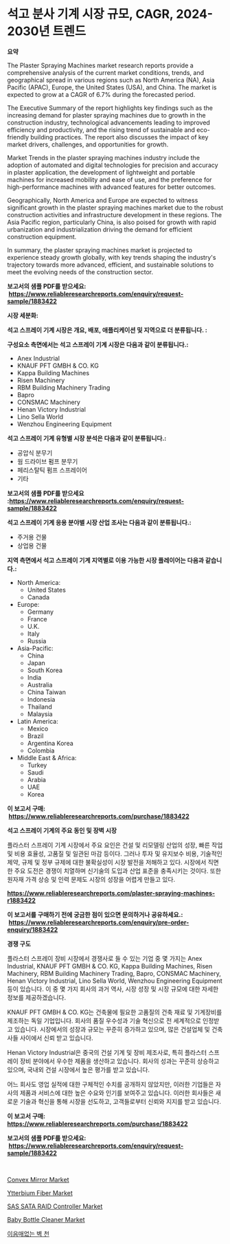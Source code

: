 <p><h1>석고 분사 기계 시장 규모, CAGR, 2024-2030년 트렌드</h1></p><p><strong>요약</strong></p>
<p><p>The Plaster Spraying Machines market research reports provide a comprehensive analysis of the current market conditions, trends, and geographical spread in various regions such as North America (NA), Asia Pacific (APAC), Europe, the United States (USA), and China. The market is expected to grow at a CAGR of 6.7% during the forecasted period.</p><p>The Executive Summary of the report highlights key findings such as the increasing demand for plaster spraying machines due to growth in the construction industry, technological advancements leading to improved efficiency and productivity, and the rising trend of sustainable and eco-friendly building practices. The report also discusses the impact of key market drivers, challenges, and opportunities for growth.</p><p>Market Trends in the plaster spraying machines industry include the adoption of automated and digital technologies for precision and accuracy in plaster application, the development of lightweight and portable machines for increased mobility and ease of use, and the preference for high-performance machines with advanced features for better outcomes.</p><p>Geographically, North America and Europe are expected to witness significant growth in the plaster spraying machines market due to the robust construction activities and infrastructure development in these regions. The Asia Pacific region, particularly China, is also poised for growth with rapid urbanization and industrialization driving the demand for efficient construction equipment.</p><p>In summary, the plaster spraying machines market is projected to experience steady growth globally, with key trends shaping the industry's trajectory towards more advanced, efficient, and sustainable solutions to meet the evolving needs of the construction sector.</p></p>
<p><strong>보고서의 샘플 PDF를 받으세요: &nbsp;<a href="https://www.reliableresearchreports.com/enquiry/request-sample/1883422">https://www.reliableresearchreports.com/enquiry/request-sample/1883422</a></strong></p>
<p><strong>시장 세분화:</strong></p>
<p><strong> 석고 스프레이 기계 시장은 개요, 배포, 애플리케이션 및 지역으로 더 분류됩니다. :</strong></p>
<p><strong>구성요소 측면에서는 석고 스프레이 기계 시장은 다음과 같이 분류됩니다.:</strong></p>
<p><ul><li>Anex Industrial</li><li>KNAUF PFT GMBH & CO. KG</li><li>Kappa Building Machines</li><li>Risen Machinery</li><li>RBM Building Machinery Trading</li><li>Bapro</li><li>CONSMAC Machinery</li><li>Henan Victory Industrial</li><li>Lino Sella World</li><li>Wenzhou Engineering Equipment</li></ul></p>
<p><strong> 석고 스프레이 기계 유형별 시장 분석은 다음과 같이 분류됩니다.:</strong></p>
<p><ul><li>공압식 분무기</li><li>웜 드라이브 펌프 분무기</li><li>페리스탈틱 펌프 스프레이어</li><li>기타</li></ul></p>
<p><strong>보고서의 샘플 PDF를 받으세요 :<a href="https://www.reliableresearchreports.com/enquiry/request-sample/1883422">https://www.reliableresearchreports.com/enquiry/request-sample/1883422</a></strong></p>
<p><strong> 석고 스프레이 기계 응용 분야별 시장 산업 조사는 다음과 같이 분류됩니다.:</strong></p>
<p><ul><li>주거용 건물</li><li>상업용 건물</li></ul></p>
<p><strong>지역 측면에서 석고 스프레이 기계 지역별로 이용 가능한 시장 플레이어는 다음과 같습니다.:</strong></p>
<p><ul>
    <li>
        North America:
        <ul>
            <li>United States</li>
            <li>Canada</li>
        </ul>
    </li>
    <li>
        Europe:
        <ul>
            <li>Germany</li>
            <li>France</li>
            <li>U.K.</li>
            <li>Italy</li>
            <li>Russia</li>
        </ul>
    </li>
    <li>
        Asia-Pacific:
        <ul>
            <li>China</li>
            <li>Japan</li>
            <li>South Korea</li>
            <li>India</li>
            <li>Australia</li>
            <li>China Taiwan</li>
            <li>Indonesia</li>
            <li>Thailand</li>
            <li>Malaysia</li>
        </ul>
    </li>
    <li>
        Latin America:
        <ul>
            <li>Mexico</li>
            <li>Brazil</li>
            <li>Argentina Korea</li>
            <li>Colombia</li>
        </ul>
    </li>
    <li>
        Middle East & Africa:
        <ul>
            <li>Turkey</li>
            <li>Saudi</li>
            <li>Arabia</li>
            <li>UAE</li>
            <li>Korea</li>
        </ul>
    </li>
    </ul></p>
<p><strong>이 보고서 구매: &nbsp;<a href="https://www.reliableresearchreports.com/purchase/1883422">https://www.reliableresearchreports.com/purchase/1883422</a></strong></p>
<p><strong>석고 스프레이 기계의 주요 동인 및 장벽 시장</strong></p>
<p><p>플라스터 스프레이 기계 시장에서 주요 요인은 건설 및 리모델링 산업의 성장, 빠른 작업 및 비용 효율성, 고품질 및 일관된 마감 등이다. 그러나 투자 및 유지보수 비용, 기술적인 제약, 규제 및 정부 규제에 대한 불확실성이 시장 발전을 저해하고 있다. 시장에서 직면한 주요 도전은 경쟁이 치열하며 신기술의 도입과 산업 표준을 충족시키는 것이다. 또한 원자재 가격 상승 및 인력 문제도 시장의 성장을 어렵게 만들고 있다.</p></p>
<p><strong><a href="https://www.reliableresearchreports.com/plaster-spraying-machines-r1883422">https://www.reliableresearchreports.com/plaster-spraying-machines-r1883422</a></strong></p>
<p><strong>이 보고서를 구매하기 전에 궁금한 점이 있으면 문의하거나 공유하세요.: &nbsp;<a href="https://www.reliableresearchreports.com/enquiry/pre-order-enquiry/1883422">https://www.reliableresearchreports.com/enquiry/pre-order-enquiry/1883422</a></strong></p>
<p><strong>경쟁 구도</strong></p>
<p><p>플라스터 스프레이 장비 시장에서 경쟁사로 들 수 있는 기업 중 몇 가지는 Anex Industrial, KNAUF PFT GMBH & CO. KG, Kappa Building Machines, Risen Machinery, RBM Building Machinery Trading, Bapro, CONSMAC Machinery, Henan Victory Industrial, Lino Sella World, Wenzhou Engineering Equipment 등이 있습니다. 이 중 몇 가지 회사의 과거 역사, 시장 성장 및 시장 규모에 대한 자세한 정보를 제공하겠습니다.</p><p>KNAUF PFT GMBH & CO. KG는 건축물에 필요한 고품질의 건축 재료 및 기계장비를 제조하는 독일 기업입니다. 회사의 품질 우수성과 기술 혁신으로 전 세계적으로 인정받고 있습니다. 시장에서의 성장과 규모는 꾸준히 증가하고 있으며, 많은 건설업체 및 건축사들 사이에서 신뢰 받고 있습니다.</p><p>Henan Victory Industrial은 중국의 건설 기계 및 장비 제조사로, 특히 플라스터 스프레이 장비 분야에서 우수한 제품을 생산하고 있습니다. 회사의 성과는 꾸준히 상승하고 있으며, 국내외 건설 시장에서 높은 평가를 받고 있습니다.</p><p>어느 회사도 영업 실적에 대한 구체적인 수치를 공개하지 않았지만, 이러한 기업들은 자사의 제품과 서비스에 대한 높은 수요와 인기를 보여주고 있습니다. 이러한 회사들은 새로운 기술과 혁신을 통해 시장을 선도하고, 고객들로부터 신뢰와 지지를 받고 있습니다.</p></p>
<p><strong>이 보고서 구매: &nbsp; <a href="https://www.reliableresearchreports.com/purchase/1883422">https://www.reliableresearchreports.com/purchase/1883422</a></strong></p>
<p><strong>보고서의 샘플 PDF를 받으세요: &nbsp;<a href="https://www.reliableresearchreports.com/enquiry/request-sample/1883422">https://www.reliableresearchreports.com/enquiry/request-sample/1883422</a></strong><strong></strong></p>
<p>&nbsp;</p>
<p><p><a href="https://issuu.com/reportprime-2/docs/convex-mirror-market-size-2030.pptx">Convex Mirror Market</a></p><p><a href="https://github.com/nathandecarvalho/Market-Research-Report-List-3/blob/main/ytterbium-fiber-market.md">Ytterbium Fiber Market</a></p><p><a href="https://github.com/julyju69/Market-Research-Report-List-3/blob/main/sas-sata-raid-controller-market.md">SAS SATA RAID Controller Market</a></p><p><a href="https://www.linkedin.com/pulse/baby-bottle-cleaner-market-key-successful-business-427ue?trackingId=5u%2F%2BEEsmm8i4p6d3xlOqsQ%3D%3D">Baby Bottle Cleaner Market</a></p><p><a href="https://github.com/chupp85/Market-Research-Report-List-1/blob/main/791296371888.md">이음매없는 벽 천</a></p></p>